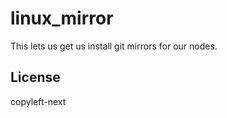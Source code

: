 linux_mirror
============

This lets us get us install git mirrors for our nodes.

License
-------

copyleft-next
